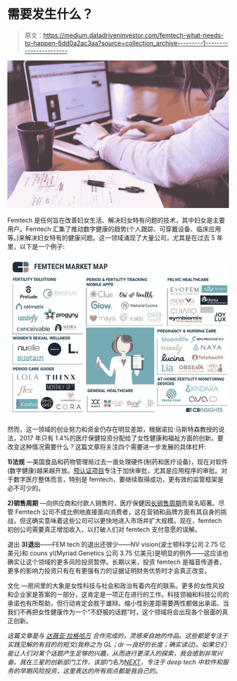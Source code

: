 # 需要发生什么？

> 原文：<https://medium.datadriveninvestor.com/femtech-what-needs-to-happen-6dd0a2ac3aa?source=collection_archive---------1----------------------->

![](img/92d2d7f2f34d01d26ff12ba9f25234db.png)

Femtech 是任何旨在改善妇女生活、解决妇女特有问题的技术，其中妇女是主要用户。Femtech 汇集了推动数字健康的趋势(个人跟踪、可穿戴设备、临床应用等。)来解决妇女特有的健康问题。这一领域涌现了大量公司，尤其是在过去 5 年里，以下是一个例子:

![](img/f54ef5e967082bc0eb4cb71e1b54703d.png)

然而，这一领域的创业努力和资金仍存在明显差距，根据诺拉·马斯特森教授的说法，2017 年只有 1.4%的医疗保健投资分配给了女性健康和福祉方面的创新。要改变这种情况需要什么？这篇文章将关注四个需要进一步发展的具体杠杆:

**1)法规** —美国食品和药物管理局过去一直处理硬件(制药和医疗设备)，现在对软件(数字健康)越来越开放。[预认证项目](https://www.fda.gov/medicaldevices/digitalhealth/digitalhealthprecertprogram/default.htm)专注于加快审批，尤其是应用程序的审批。对于数字医疗整体而言，特别是 femtech，要继续取得成功，更有效的监管框架是必不可少的。

**2)销售周期** —向供应商和付款人销售时，医疗保健因[长销售周期](https://www.linkedin.com/pulse/death-pilot-dealing-long-sales-cycles-your-startup-amit-garg/)而臭名昭著。尽管 Femtech 公司不成比例地直接面向消费者，这在营销和品牌方面有其自身的挑战，但这确实意味着这些公司可以更快地进入市场并扩大规模。现在，femtech 初创公司需要真正增加收入，以打破人们对 femtech 支付意愿的误解。

退出 **3)退出**——FEM tech 的退出还很少——NV vision(波士顿科学公司 2.75 亿美元)和 couns yl(Myriad Genetics 公司 3.75 亿美元)是明显的例外——这应该也确实让这个领域的更多风险投资暂停。长期以来，投资 femtech 是福音传道者，更多的影响力投资只有在有更强有力的证据证明财务优势时才会真正改变。

文化 —房间里的大象是女性科技与社会和政治有着内在的联系。更多的女性风投和企业家是答案的一部分，这肯定是一项正在进行的工作。科技领袖和科技公司的承诺也有所帮助，但行动肯定会胜于雄辩。缩小性别差距需要两性都做出承诺。当我们不再把女性健康作为一个“不舒服的话题”时，这个领域将会出现各个层面的真正创新。

*这篇文章是与* [*达薇亚·拉格哈万*](https://www.linkedin.com/in/divyara/) *合作完成的，灵感来自她的作品。这些都是专注于实践见解的有目的的短文(我称之为 GL；dr —良好的长度；确实读过)。如果它们能让人们对某个话题产生足够的兴趣，从而进行更深入的探索，我会感到非常兴奋。我在三星的创新部门工作，该部门名为*[*NEXT*](http://samsungnext.com/)*，专注于 deep tech 中软件和服务的早期风险投资，这里表达的所有观点都是我自己的。*